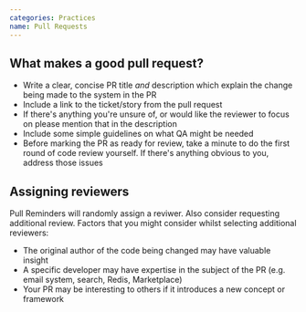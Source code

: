 ```yaml
---
categories: Practices
name: Pull Requests
---
```


What makes a good pull request?
-------------------------

* Write a clear, concise PR title *and* description which explain the change being made to the system in the PR
* Include a link to the ticket/story from the pull request
* If there's anything you're unsure of, or would like the reviewer to focus on please mention that in the description
* Include some simple guidelines on what QA might be needed
* Before marking the PR as ready for review, take a minute to do the first round of code review yourself. If there's anything obvious to you, address those issues

Assigning reviewers
-------------------------

Pull Reminders will randomly assign a reviwer. Also consider requesting additional review. Factors that you might consider whilst selecting additional reviewers:

- The original author of the code being changed may have valuable insight
- A specific developer may have expertise in the subject of the PR (e.g. email system, search, Redis, Marketplace)
- Your PR may be interesting to others if it introduces a new concept or framework
